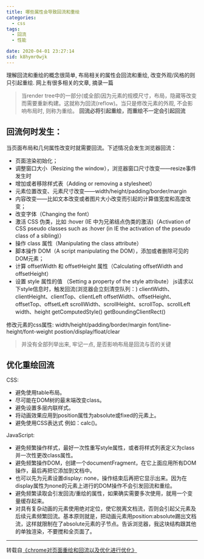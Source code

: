 ```yaml
---
title: 哪些属性会导致回流和重绘
categories: 
  - css
tags: 
  - 回流
  - 性能

date: 2020-04-01 23:27:14
sid: k8hymr0wjk
---
```


理解回流和重绘的概念很简单, 布局相关的属性会回流和重绘, 改变外观/风格的则只引起重绘. 网上有很多相关的文章, 摘录一篇

> 当render tree中的一部分(或全部)因为元素的规模尺寸，布局，隐藏等改变而需要重新构建。这就称为回流(reflow)。当只是修改元素的外观, 不会影响布局时, 则称为重绘。
**回流必将引起重绘，而重绘不一定会引起回流**
## 回流何时发生：
当页面布局和几何属性改变时就需要回流。下述情况会发生浏览器回流：
- 页面渲染初始化；
- 调整窗口大小（Resizing the window），浏览器窗口尺寸改变——resize事件发生时
- 增加或者移除样式表（Adding or removing a stylesheet）
- 元素位置改变、元素尺寸改变——width/height/padding/border/margin
- 内容改变——比如文本改变或者图片大小改变而引起的计算值宽度和高度改变；
- 改变字体（Changing the font）
- 激活 CSS 伪类，比如 :hover (IE 中为兄弟结点伪类的激活)（Activation of CSS pseudo classes such as :hover (in IE the activation of the pseudo class of a sibling)）
- 操作 class 属性（Manipulating the class attribute）
- 脚本操作 DOM（A script manipulating the DOM），添加或者删除可见的DOM元素；
- 计算 offsetWidth 和 offsetHeight 属性（Calculating offsetWidth and offsetHeight）
- 设置 style 属性的值 （Setting a property of the style attribute）
js请求以下style信息时，触发回流(浏览器会立刻清空队列：)
  clientWidth、clientHeight、clientTop、clientLeft
  offsetWidth、offsetHeight、offsetTop、offsetLeft
  scrollWidth、scrollHeight、scrollTop、scrollLeft
  width、height
  getComputedStyle()
  getBoundingClientRect()

修改元素的css属性:
  width/height/padding/border/margin
  font/line-height/font-weight
  postion/display/float/clear
> 并没有全部列举出来, 牢记一点, 是否影响布局是回流与否的关键

## 优化重绘回流
CSS:
- 避免使用table布局。
- 尽可能在DOM树的最末端改变class。
- 避免设置多层内联样式。
- 将动画效果应用到position属性为absolute或fixed的元素上。
- 避免使用CSS表达式 例如：calc()。

JavaScript:
- 避免频繁操作样式，最好一次性重写style属性，或者将样式列表定义为class并一次性更改class属性。
- 避免频繁操作DOM，创建一个documentFragment，在它上面应用所有DOM操作，最后再把它添加到文档中。
- 也可以先为元素设置display: none，操作结束后再把它显示出来。因为在display属性为none的元素上进行的DOM操作不会引发回流和重绘。
- 避免频繁读取会引发回流/重绘的属性，如果确实需要多次使用，就用一个变量缓存起来。
- 对具有复杂动画的元素使用绝对定位，使它脱离文档流，否则会引起父元素及后续元素频繁回流。基本原则就是，把动画元素用position:absolute踢出文档流，这样就限制在了absolute元素的子节点。告诉浏览器，我这块结构跟其他的单独渲染，不要搅和全页面了。

---
转载自[《chrome对页面重绘和回流以及优化进行优化》](https://www.zhoulujun.cn/html/webfront/browser/webkit/2016_0506_7820.html)
